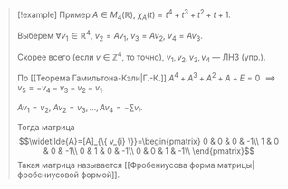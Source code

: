 >[!example] Пример
>$A \in M_{4}(\mathbb{R})$, $\chi_{A}(t)=t^{4}+t^{3}+t^{2}+t+1$.
>
> Выберем $\forall v_{1} \in \mathbb{R}^{4}$, $v_{2}=Av_{1}$, $v_{3}=Av_{2}$, $v_{4}=Av_{3}$.
> 
> Скорее всего (если $v \in \mathbb{Z}^{4}$, то точно), $v_{1}, v_{2}, v_{3}, v_{4}$ — ЛНЗ (упр.).
> 
> По [[Теорема Гамильтона-Кэли|Г.-К.]] $A^{4}+A^{3}+A^{2}+A+E=0$ $\implies v_{5}=-v_{4}-v_{3}-v_{2}-v_{1}$. 
> 
> $Av_{1}=v_{2},\ Av_{2}=v_{3},\,\dots,Av_{4}=-\sum\limits v_{i}$.
> 
> Тогда матрица 
> $$\widetilde{A}=[A]_{\{ v_{i} \}}=\begin{pmatrix}
> 0 & 0 & 0 & -1\\
> 1 & 0 & 0 & -1\\
> 0 & 1 & 0 & -1\\
> 0 & 0 & 1 & -1\\
> \end{pmatrix}$$
> Такая матрица называется [[Фробениусова форма матрицы|фробениусовой формой]].
